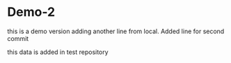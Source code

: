 # Demo-2
this is a demo version
adding another line from local.
Added line for second commit

this data is added in test repository

